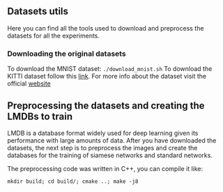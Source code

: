 ## Datasets utils
Here you can find all the tools used to download and preprocess the datasets for all the experiments.

### Downloading the original datasets
To download the MNIST dataset: `./download_mnist.sh`
To download the KITTI dataset follow this [link](http://www.cvlibs.net/download.php?file=data_odometry_color.zip). For more info about the dataset visit the official [website](http://www.cvlibs.net/datasets/kitti/eval_odometry.php) 


## Preprocessing the datasets and creating the LMDBs to train
LMDB is a database format widely used for deep learning given its performance with large amounts of data.
After you have downloaded the datasets, the next step is to preprocess the images and create the 
databases for the training of siamese networks and standard networks.

The preprocessing code was written in C++, you can compile it like:
```
mkdir build; cd build/; cmake ..; make -j8
```


